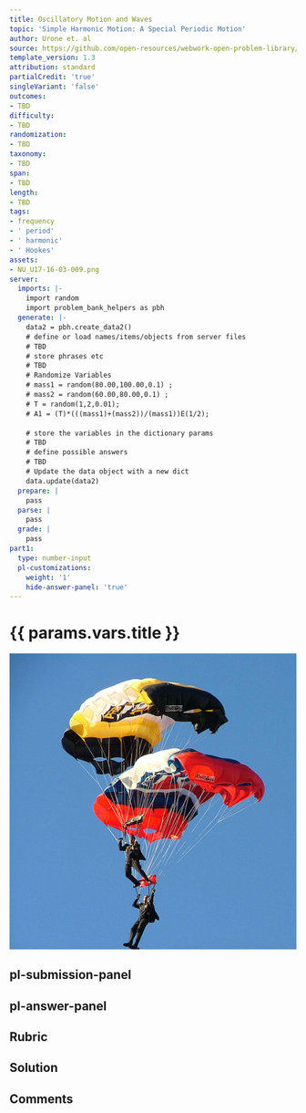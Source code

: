```yaml
---
title: Oscillatory Motion and Waves
topic: 'Simple Harmonic Motion: A Special Periodic Motion'
author: Urone et. al
source: https://github.com/open-resources/webwork-open-problem-library/tree/master/Contrib/BrockPhysics/College_Physics_Urone/16.Oscillatory_Motion_and_Waves/NU_U17-16-03-009.pg
template_version: 1.3
attribution: standard
partialCredit: 'true'
singleVariant: 'false'
outcomes:
- TBD
difficulty:
- TBD
randomization:
- TBD
taxonomy:
- TBD
span:
- TBD
length:
- TBD
tags:
- frequency
- ' period'
- ' harmonic'
- ' Hookes'
assets:
- NU_U17-16-03-009.png
server:
  imports: |-
    import random
    import problem_bank_helpers as pbh
  generate: |-
    data2 = pbh.create_data2()
    # define or load names/items/objects from server files
    # TBD
    # store phrases etc
    # TBD
    # Randomize Variables
    # mass1 = random(80.00,100.00,0.1) ;
    # mass2 = random(60.00,80.00,0.1) ;
    # T = random(1,2,0.01);
    # A1 = (T)*(((mass1)+(mass2))/(mass1))E(1/2);

    # store the variables in the dictionary params
    # TBD
    # define possible answers
    # TBD
    # Update the data object with a new dict
    data.update(data2)
  prepare: |
    pass
  parse: |
    pass
  grade: |
    pass
part1:
  type: number-input
  pl-customizations:
    weight: '1'
    hide-answer-panel: 'true'
---
```


# {{ params.vars.title }} 

![Skydivers](NU_U17-16-03-009.png)


## pl-submission-panel 


## pl-answer-panel 


## Rubric 


## Solution 


## Comments 


